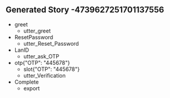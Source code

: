 ## Generated Story -4739627251701137556
* greet
    - utter_greet
* ResetPassword
    - utter_Reset_Password
* LanID
    - utter_ask_OTP
* otp{"OTP": "445678"}
    - slot{"OTP": "445678"}
    - utter_Verification
* Complete
    - export

